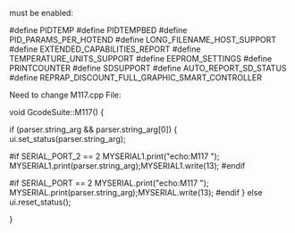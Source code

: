 must be enabled:

#define PIDTEMP
#define PIDTEMPBED
#define PID_PARAMS_PER_HOTEND 
#define LONG_FILENAME_HOST_SUPPORT
#define EXTENDED_CAPABILITIES_REPORT
#define TEMPERATURE_UNITS_SUPPORT
#define EEPROM_SETTINGS 
#define PRINTCOUNTER
#define SDSUPPORT
#define AUTO_REPORT_SD_STATUS
#define REPRAP_DISCOUNT_FULL_GRAPHIC_SMART_CONTROLLER

Need to change M117.cpp File:

void GcodeSuite::M117() {

  if (parser.string_arg && parser.string_arg[0])
  { ui.set_status(parser.string_arg);

  #if SERIAL_PORT_2 == 2
   MYSERIAL1.print("echo:M117 "); MYSERIAL1.print(parser.string_arg);MYSERIAL1.write(13);
 #endif

  #if SERIAL_PORT == 2
   MYSERIAL.print("echo:M117 "); MYSERIAL.print(parser.string_arg);MYSERIAL.write(13);
 #endif
}
  else
    ui.reset_status();

}
